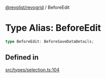 [@revolist/revogrid](README.md) / BeforeEdit

# Type Alias: BeforeEdit

```ts
type BeforeEdit: BeforeSaveDataDetails;
```

## Defined in

[src/types/selection.ts:104](https://github.com/revolist/revogrid/blob/a84fead7f1878a976ea465cbf9b4f0472345b7b1/src/types/selection.ts#L104)
